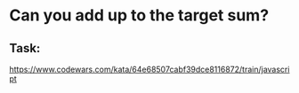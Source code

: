 # Can you add up to the target sum?

## Task:

https://www.codewars.com/kata/64e68507cabf39dce8116872/train/javascript
